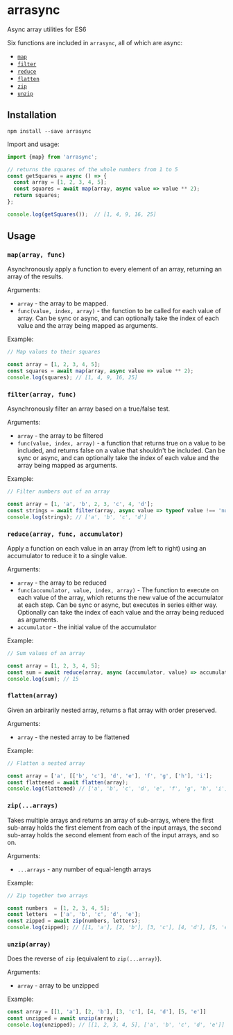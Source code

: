 # arrasync
Async array utilities for ES6

Six functions are included in `arrasync`, all of which are async:
* [`map`](#maparray-func)
* [`filter`](#filterarray-func)
* [`reduce`](#reducearray-func-accumulator)
* [`flatten`](#flattenarray)
* [`zip`](#ziparrays)
* [`unzip`](#unziparray)

## Installation
```npm install --save arrasync```

Import and usage:
```javascript
import {map} from 'arrasync';

// returns the squares of the whole numbers from 1 to 5
const getSquares = async () => {
  const array = [1, 2, 3, 4, 5];
  const squares = await map(array, async value => value ** 2);
  return squares;
};

console.log(getSquares());  // [1, 4, 9, 16, 25]
```


## Usage

### `map(array, func)`
Asynchronously apply a function to every element of an array, returning an array of the results.

Arguments:
* `array` - the array to be mapped.
* `func(value, index, array)` - the function to be called for each value of array. Can be sync or async, and can optionally take the index of each value and the array being mapped as arguments.

Example:
```javascript
// Map values to their squares

const array = [1, 2, 3, 4, 5];
const squares = await map(array, async value => value ** 2);
console.log(squares); // [1, 4, 9, 16, 25]
```

### `filter(array, func)`

Asynchronously filter an array based on a true/false test.

Arguments:
* `array` - the array to be filtered
* `func(value, index, array)` - a function that returns true on a value to be included, and returns false on a value that shouldn't be included. Can be sync or async, and can optionally take the index of each value and the array being mapped as arguments.

Example:
```javascript
// Filter numbers out of an array

const array = [1, 'a', 'b', 2, 3, 'c', 4, 'd'];
const strings = await filter(array, async value => typeof value !== 'number');
console.log(strings); // ['a', 'b', 'c', 'd']
```

### `reduce(array, func, accumulator)`

Apply a function on each value in an array (from left to right) using an accumulator to reduce it to a single value.

Arguments:
* `array` - the array to be reduced
* `func(accumulator, value, index, array)` - The function to execute on each value of the array, which returns the new value of the accumulator at each step. Can be sync or async, but executes in series either way. Optionally can take the index of each value and the array being reduced as arguments.
* `accumulator` - the initial value of the accumulator

Example:
```javascript
// Sum values of an array

const array = [1, 2, 3, 4, 5];
const sum = await reduce(array, async (accumulator, value) => accumulator + value, 0);
console.log(sum); // 15
```

### `flatten(array)`

Given an arbirarily nested array, returns a flat array with order preserved.

Arguments:
* `array` - the nested array to be flattened

Example:
```javascript
// Flatten a nested array

const array = ['a', [['b', 'c'], 'd', 'e'], 'f', 'g', ['h'], 'i'];
const flattened = await flatten(array);
console.log(flattened) // ['a', 'b', 'c', 'd', 'e', 'f', 'g', 'h', 'i'];
```

### `zip(...arrays)`

Takes multiple arrays and returns an array of sub-arrays, where the first sub-array holds the first element from each of the input arrays, the second sub-array holds the second element from each of the input arrays, and so on. 
 
 Arguments:
 * `...arrays` - any number of equal-length arrays
 
 Example:
 ```javascript
 // Zip together two arrays
 
 const numbers  = [1, 2, 3, 4, 5];
 const letters  = ['a', 'b', 'c', 'd', 'e'];
 const zipped = await zip(numbers, letters);
 console.log(zipped); // [[1, 'a'], [2, 'b'], [3, 'c'], [4, 'd'], [5, 'e']]
 ```

### `unzip(array)`

Does the reverse of `zip` (equivalent to `zip(...array)`).

Arguments:
* `array` - array to be unzipped

Example:
```javascript
const array = [[1, 'a'], [2, 'b'], [3, 'c'], [4, 'd'], [5, 'e']]
const unzipped = await unzip(array);
console.log(unzipped); // [[1, 2, 3, 4, 5], ['a', 'b', 'c', 'd', 'e']] 
```
